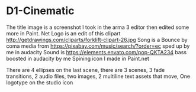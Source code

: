 # D1-Cinematic

The title image is a screenshot I took in the arma 3 editor then edited some more in Paint. Net
Logo is an edit of this clipart http://getdrawings.com/cliparts/forklift-clipart-26.jpg
Song is a Bounce by coma media from https://pixabay.com/music/search/?order=ec sped up by me in audacity
Sound is https://elements.envato.com/pop-QKTA234 bass boosted in audacity by me
Spining icon I made in Paint.net

There are 4 ellipses on the last scene, there are 3 scenes, 3 fade transitions, 2 audio files, two images, 2 multiline text assets that move, One logotype on the studio icon
